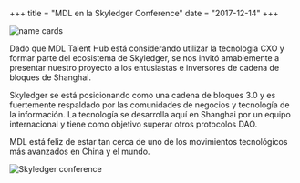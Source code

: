 +++
title = "MDL en la Skyledger Conference"
date = "2017-12-14"
+++

![name cards](https://gateway.ipfs.io/ipfs/QmYNLsraSd5BZp9BmnEQ1woHPWdCNSvpHSFYm5m4QE4hf1/name%20cards.jpeg)

Dado que MDL Talent Hub está considerando utilizar la tecnología CXO y formar parte del ecosistema de Skyledger, se nos invitó amablemente a presentar nuestro proyecto a los entusiastas e inversores de cadena de bloques de Shanghai.

Skyledger se está posicionando como una cadena de bloques 3.0 y es fuertemente respaldado por las comunidades de negocios y tecnología de la información. La tecnología se desarrolla aquí en Shanghai por un equipo internacional y tiene como objetivo superar otros protocolos DAO.

MDL está feliz de estar tan cerca de uno de los movimientos tecnológicos más avanzados en China y el mundo.

![Skyledger conference](https://gateway.ipfs.io/ipfs/Qmd7VLBVevfvXHRLKA3uZZvBz9SoJUZzpt2Mt7GhEXBiEt/skyledger%20conference.jpg)
